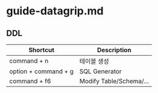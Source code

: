 # guide-datagrip.md

## DDL

| Shortcut             | Description             |
|----------------------|-------------------------|
| command + n          | 테이블 생성                  |
| option + command + g | SQL Generator           |
| command + f6         | Modify Table/Schema/... | 
